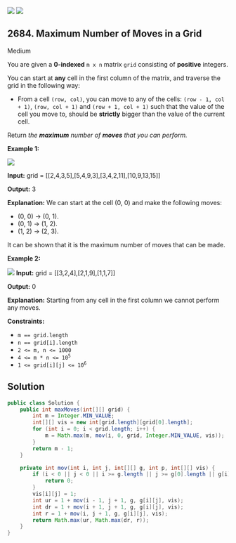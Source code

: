 [![](https://img.shields.io/github/stars/javadev/LeetCode-in-Java?label=Stars&style=flat-square)](https://github.com/javadev/LeetCode-in-Java)
[![](https://img.shields.io/github/forks/javadev/LeetCode-in-Java?label=Fork%20me%20on%20GitHub%20&style=flat-square)](https://github.com/javadev/LeetCode-in-Java/fork)

## 2684\. Maximum Number of Moves in a Grid

Medium

You are given a **0-indexed** `m x n` matrix `grid` consisting of **positive** integers.

You can start at **any** cell in the first column of the matrix, and traverse the grid in the following way:

*   From a cell `(row, col)`, you can move to any of the cells: `(row - 1, col + 1)`, `(row, col + 1)` and `(row + 1, col + 1)` such that the value of the cell you move to, should be **strictly** bigger than the value of the current cell.

Return _the **maximum** number of **moves** that you can perform._

**Example 1:**

![](https://assets.leetcode.com/uploads/2023/04/11/yetgriddrawio-10.png)

**Input:** grid = \[\[2,4,3,5],[5,4,9,3],[3,4,2,11],[10,9,13,15]]

**Output:** 3

**Explanation:** We can start at the cell (0, 0) and make the following moves: 
- (0, 0) -> (0, 1). 
- (0, 1) -> (1, 2). 
- (1, 2) -> (2, 3). 

It can be shown that it is the maximum number of moves that can be made.

**Example 2:**

![](https://assets.leetcode.com/uploads/2023/04/12/yetgrid4drawio.png) **Input:** grid = \[\[3,2,4],[2,1,9],[1,1,7]]

**Output:** 0

**Explanation:** Starting from any cell in the first column we cannot perform any moves.

**Constraints:**

*   `m == grid.length`
*   `n == grid[i].length`
*   `2 <= m, n <= 1000`
*   <code>4 <= m * n <= 10<sup>5</sup></code>
*   <code>1 <= grid[i][j] <= 10<sup>6</sup></code>

## Solution

```java
public class Solution {
    public int maxMoves(int[][] grid) {
        int m = Integer.MIN_VALUE;
        int[][] vis = new int[grid.length][grid[0].length];
        for (int i = 0; i < grid.length; i++) {
            m = Math.max(m, mov(i, 0, grid, Integer.MIN_VALUE, vis));
        }
        return m - 1;
    }

    private int mov(int i, int j, int[][] g, int p, int[][] vis) {
        if (i < 0 || j < 0 || i >= g.length || j >= g[0].length || g[i][j] <= p || vis[i][j] == 1) {
            return 0;
        }
        vis[i][j] = 1;
        int ur = 1 + mov(i - 1, j + 1, g, g[i][j], vis);
        int dr = 1 + mov(i + 1, j + 1, g, g[i][j], vis);
        int r = 1 + mov(i, j + 1, g, g[i][j], vis);
        return Math.max(ur, Math.max(dr, r));
    }
}
```